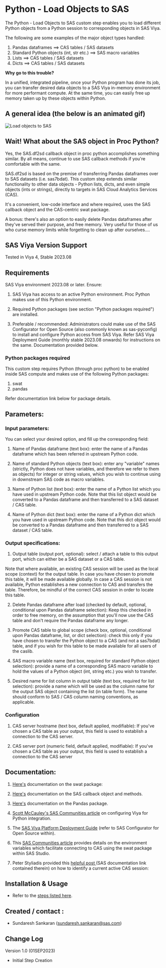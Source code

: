 # Python - Load Objects to SAS

The Python - Load Objects to SAS custom step enables you to load different Python objects from a Python session to corresponding objects in SAS Viya.

The following are some examples of the major object types handled:

1.  Pandas dataframes ==> CAS tables / SAS datasets 
2.  Standard Python objects (int, str etc.) ==> SAS macro variables
3.  Lists ==> CAS tables / SAS datasets
4.  Dicts ==> CAS tables / SAS datasets

**Why go to this trouble?**  

In a unified, integrated pipeline, once your Python program has done its job,  you can transfer desired data objects to a SAS Viya in-memory environment for more performant compute.  At the same time, you can easily free up memory taken up by these objects within Python.


## A general idea (the below is an animated gif)

![Load objects to SAS](./img/Python%20-%20Load%20Objects%20to%20SAS.gif)

## Wait!  What about the SAS object in Proc Python? 

Yes, the SAS.df2sd callback object in proc python accomplishes something similar.  By all means, continue to use SAS callback methods if you're comfortable with the same.  

SAS.df2sd is based on the premise of transferring Pandas dataframes over to SAS datasets (i.e. sas7bdat).  This custom step extends similar functionality to other data objects - Python lists, dicts, and even simple objects (ints or strings), directly to targets in SAS Cloud Analytics Services (CAS).

It's a convenient, low-code interface and where required, uses the SAS callback object and the CAS-centric swat package.

A bonus: there's also an option to easily delete Pandas dataframes after they've served their purpose, and free memory.  Very useful for those of us who curse memory limits while forgetting to clean up after ourselves....


## SAS Viya Version Support
Tested in Viya 4, Stable 2023.08


## Requirements

SAS Viya environment 2023.08 or later.  Ensure:

1. SAS Viya has access to an active Python environment.  Proc Python makes use of this Python environment.

2. Required Python packages (see section "Python packages required") are installed.

3. Preferable / recommended:  Administrators could make use of the SAS Configurator for Open Source (also commonly known as sas-pyconfig) to install and configure Python access from SAS Viya.  Refer SAS Viya Deployment Guide (monthly stable 2023.08 onwards) for instructions on the same. Documentation provided below.


### Python packages required

This custom step requires Python (through proc python)  to be enabled inside SAS compute and makes use of the following Python packages: 

1. swat
2. pandas

Refer documentation link below for package details.

## Parameters:

### Input parameters:

You can select your desired option, and fill up the corresponding field:

1. Name of Pandas dataframe (text box): enter the name of a Pandas dataframe which has been referred in upstream Python code.

2. Name of standard Python objects (text box): enter any "variable" names (strictly, Python does not have variables, and therefore we refer to them as objects) for integer or string values, which you wish to continue using in downstream SAS code as macro variables.

3. Name of Python list (text box): enter the name of a Python list which you have used in upstream Python code.  Note that this list object would be converted to a Pandas dataframe and then transferred to a SAS dataset / CAS table.

4. Name of Python dict (text box): enter the name of a Python dict which you have used in upstream Python code.  Note that this dict object would be converted to a Pandas dataframe and then transferred to a SAS dataset / CAS table.


### Output specifications:

1. Output table (output port, optional):  select / attach a table to this output port, which can either be a SAS dataset or a CAS table.

Note that where available, an existing CAS session will be used as the local scope (context) for the output table.  In case you have chosen to promote this table, it will be made available globally.  In case a CAS session is not available, Python establishes a new connection to CAS and transfers the table.  Therefore, be mindful of the correct CAS session in order to locate this table. 

2. Delete Pandas dataframe after load (checked by default, optional, conditional upon Pandas dataframe selection):  Keep this checked in order to free memory, on the assumption that you'll now use the CAS table and don't require the Pandas dataframe any longer.

3. Promote CAS table to global scope (check box, optional, conditional upon Pandas dataframe, list, or dict selection):  check this only if you have chosen to transfer the Python object to a CAS (and not a sas7bdat) table,  and if you wish for this table to be made available for all users of the caslib.

4. SAS macro variable name (text box, required for standard Python object selection): provide a name of a corresponding SAS macro variable to hold the values of a Python object (int, string etc.) you wish to transfer.

5. Desired name for list column in output table (text box, required for list selection): provide a name which will be used as the column name for the output SAS object containing the list (in table form).  The name should conform to SAS / CAS column naming conventions, as applicable.

### Configuration 

1. CAS server hostname (text box, default applied, modifiable): If you've chosen a CAS table as your output, this field is used to establish a connection to the CAS server.

2. CAS server port (numeric field, default applied, modifiable): If you've chosen a CAS table as your output, this field is used to establish a connection to the CAS server


## Documentation:

1. [Here's](https://sassoftware.github.io/python-swat/) documentation on the swat package: 

2. [Here's](https://go.documentation.sas.com/doc/da/pgmsascdc/default/proc/p0z7ahqmabxu6kn193kdojjhc477.htm) documentation on the SAS callback object and methods.  

3. [Here's](https://pypi.org/project/pandas/) documentation on the Pandas package. 

4. [Scott McCauley's SAS Communities article](https://communities.sas.com/t5/SAS-Communities-Library/Configuring-SAS-Viya-for-Python-Integration/ta-p/847459) on configuring Viya for Python integration.

5. The [SAS Viya Platform Deployment Guide](https://go.documentation.sas.com/doc/en/itopscdc/default/itopssr/p1n66p7u2cm8fjn13yeggzbxcqqg.htm?fromDefault=#p19cpvrrjw3lurn135ih46tjm7oi) (refer to SAS Configurator for Open Source within). 

6. This [SAS Communities article](https://communities.sas.com/t5/SAS-Communities-Library/Hotwire-your-SWAT-inside-SAS-Studio/ta-p/835956) provides details on the environment variables which facilitate connecting to CAS using the swat package within SAS Studio. 

7. Peter Styliadis provided this [helpful post ](https://communities.sas.com/t5/SAS-Viya/Programmatically-detect-an-active-CAS-session/m-p/890914#M1985) (SAS documentation link contained therein) on how to identify a current active CAS session: 


## Installation & Usage
- Refer to the [steps listed here](https://github.com/sassoftware/sas-studio-custom-steps#getting-started---making-a-custom-step-from-this-repository-available-in-sas-studio).


## Created / contact : 

- Sundaresh Sankaran (sundaresh.sankaran@sas.com)


## Change Log

Version 1.0 (01SEP2023) 
* Initial Step Creation


